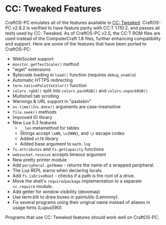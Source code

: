 # CC: Tweaked Features
CraftOS-PC emulates all of the features available in [CC: Tweaked](https://github.com/SquidDev/CC-Tweaked). CraftOS-PC v2.8.2 is verified to have feature parity with CC:T 1.110.2, and passes all tests used by CC: Tweaked. As of CraftOS-PC v2.5, the CC:T ROM files are used instead of the ComputerCraft 1.8 files, further enhancing compatibility and support. Here are some of the features that have been ported to CraftOS-PC:

* WebSocket support
* `monitor.getTextScale()` method
* "wget" extensions
* Bytecode loading in `load()` function (requires `debug_enable`)
* Automatic HTTPS redirecting
* `term.nativePaletteColor()` function
* `colors.rgb8()` split into `colors.packRGB()` and `colors.unpackRGB()`
* Multishell tab scrolling
* Warnings & URL support in "pastebin"
* `os.time()`/`os.date()` arguments are case-insensitive
* `file.seek()` methods
* Improved IO library
* New Lua 5.3 features
  * `__len` metamethod for tables
  * Strings accept `\xNN`, `\u{NNN}`, and `\z` escape codes
  * Added `utf8` library
  * Added base argument to `math.log`
* `fs.attributes` and `fs.getCapacity` functions
* `websocket.receive` accepts timeout argument
* New pretty printer module
* Add `peripheral.getName` - returns the name of a wrapped peripheral.
* The Lua REPL warns when declaring locals
* Add `fs.isDriveRoot` - checks if a path is the root of a drive.
* Move the shell's `require`/`package` implementation to a separate `cc.require` module.
* Add getter for window visibility (devomaa)
* Use term.blit to draw boxes in paintutils (Lemmmy).
* Fix several programs using their original name instead of aliases in usage hints (Lupus590).


Programs that use CC: Tweaked features should work well on CraftOS-PC.